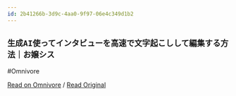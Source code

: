 ```yaml
---
id: 2b41266b-3d9c-4aa0-9f97-06e4c349d1b2
---
```


## `生成AI使ってインタビューを高速で文字起こしして編集する方法｜お嬢シス`
#Omnivore

[Read on Omnivore](https://omnivore.app/me/https-note-com-systemojo-n-n-4167-d-1-d-54739-1920d7e0b56) / [Read Original](https://note.com/systemojo/n/n4167d1d54739)


